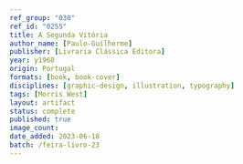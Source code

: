 ```yaml
---
ref_group: "030"
ref_id: "0255"
title: A Segunda Vitória
author_name: [Paulo-Guilherme]
publisher: [Livraria Clássica Editora]
year: y1968
origin: Portugal
formats: [book, book-cover]
disciplines: [graphic-design, illustration, typography]
tags: [Morris West]
layout: artifact
status: complete
published: true
image_count:
date_added: 2023-06-18
batch: /feira-livro-23
---
```

